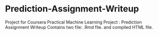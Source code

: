 # Prediction-Assignment-Writeup
Project for Coursera Practical Machine Learning Project : Prediction Assignment Writeup
Contains two file: .Rmd file. and compiled HTML file. 
